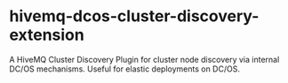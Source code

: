 # hivemq-dcos-cluster-discovery-extension
A HiveMQ Cluster Discovery Plugin for cluster node discovery via internal DC/OS mechanisms. Useful for elastic deployments on DC/OS.
